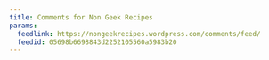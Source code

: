 ```yaml
---
title: Comments for Non Geek Recipes
params:
  feedlink: https://nongeekrecipes.wordpress.com/comments/feed/
  feedid: 05698b6698843d2252105560a5983b20
---
```

